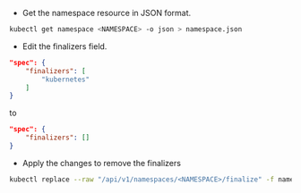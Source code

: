 - Get the namespace resource in JSON format.

```bash
kubectl get namespace <NAMESPACE> -o json > namespace.json
```

- Edit the finalizers field.

```json
"spec": {
    "finalizers": [
        "kubernetes"
    ]
}
```
to
```json
"spec": {
    "finalizers": []
}
```

- Apply the changes to remove the finalizers

```bash
kubectl replace --raw "/api/v1/namespaces/<NAMESPACE>/finalize" -f namespace.json
```